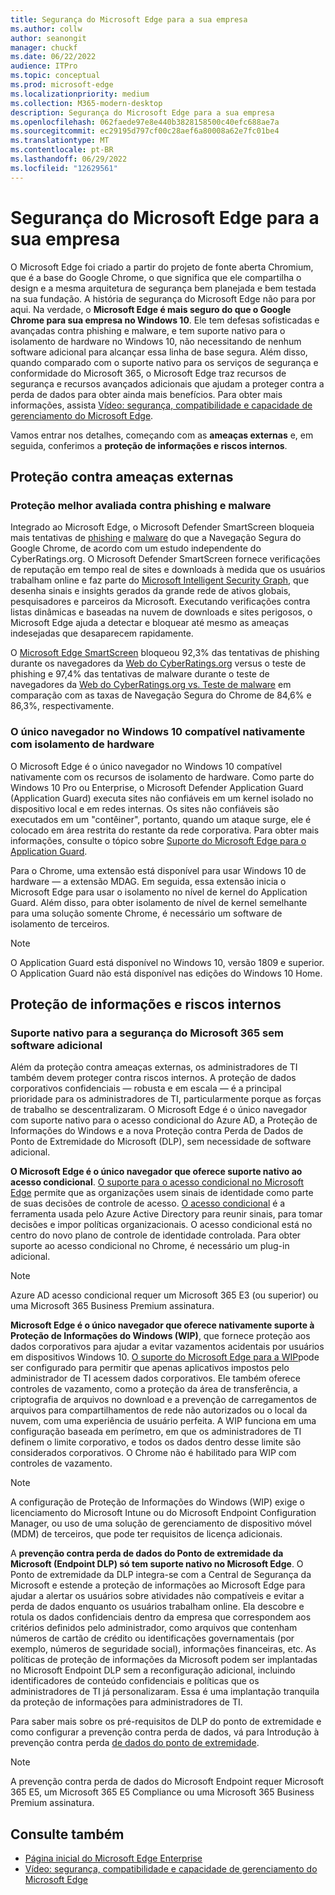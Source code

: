 ```yaml
---
title: Segurança do Microsoft Edge para a sua empresa
ms.author: collw
author: seanongit
manager: chuckf
ms.date: 06/22/2022
audience: ITPro
ms.topic: conceptual
ms.prod: microsoft-edge
ms.localizationpriority: medium
ms.collection: M365-modern-desktop
description: Segurança do Microsoft Edge para a sua empresa
ms.openlocfilehash: 062faede97e8e440b3828158500c40efc688ae7a
ms.sourcegitcommit: ec29195d797cf00c28aef6a80008a62e7fc01be4
ms.translationtype: MT
ms.contentlocale: pt-BR
ms.lasthandoff: 06/29/2022
ms.locfileid: "12629561"
---
```

# <a name="microsoft-edge-security-for-your-business"></a>Segurança do Microsoft Edge para a sua empresa

O Microsoft Edge foi criado a partir do projeto de fonte aberta Chromium, que é a base do Google Chrome, o que significa que ele compartilha o design e a mesma arquitetura de segurança bem planejada e bem testada na sua fundação. A história de segurança do Microsoft Edge não para por aqui. Na verdade, o **Microsoft Edge é mais seguro do que o Google Chrome para sua empresa no Windows 10**. Ele tem defesas sofisticadas e avançadas contra phishing e malware, e tem suporte nativo para o isolamento de hardware no Windows 10, não necessitando de nenhum software adicional para alcançar essa linha de base segura. Além disso, quando comparado com o suporte nativo para os serviços de segurança e conformidade do Microsoft 365, o Microsoft Edge traz recursos de segurança e recursos avançados adicionais que ajudam a proteger contra a perda de dados para obter ainda mais benefícios. Para obter mais informações, assista [Vídeo: segurança, compatibilidade e capacidade de gerenciamento do Microsoft Edge](microsoft-edge-video-security-compatibility-manageability.md).

Vamos entrar nos detalhes, começando com as **ameaças externas** e, em seguida, conferimos a **proteção de informações e riscos internos**.

## <a name="external-threat-protection"></a>Proteção contra ameaças externas

### <a name="highest-rated-protection-against-phishing-and-malware"></a>Proteção melhor avaliada contra phishing e malware

Integrado ao Microsoft Edge, o Microsoft Defender SmartScreen bloqueia mais tentativas de [phishing](https://aka.ms/EdgePhishingReport) e [malware](https://aka.ms/EdgeMalwareReport) do que a Navegação Segura do Google Chrome, de acordo com um estudo independente do CyberRatings.org. O Microsoft Defender SmartScreen fornece verificações de reputação em tempo real de sites e downloads à medida que os usuários trabalham online e faz parte do [Microsoft Intelligent Security Graph](https://www.microsoft.com/microsoft-365/windows/intelligent-security), que desenha sinais e insights gerados da grande rede de ativos globais, pesquisadores e parceiros da Microsoft. Executando verificações contra listas dinâmicas e baseadas na nuvem de downloads e sites perigosos, o Microsoft Edge ajuda a detectar e bloquear até mesmo as ameaças indesejadas que desaparecem rapidamente.  

O [Microsoft Edge SmartScreen](/windows/security/threat-protection/microsoft-defender-smartscreen/microsoft-defender-smartscreen-overview) bloqueou 92,3% das tentativas de phishing durante os navegadores da [Web do CyberRatings.org](https://aka.ms/EdgePhishingReport) versus o teste de phishing e 97,4% das tentativas de malware durante o teste de navegadores da [Web do CyberRatings.org vs. Teste de malware](https://aka.ms/EdgeMalwareReport) em comparação com as taxas de Navegação Segura do Chrome de 84,6% e 86,3%, respectivamente.

### <a name="the-only-browser-on-windows-10-that-natively-supports-hardware-isolation"></a>O único navegador no Windows 10 compatível nativamente com isolamento de hardware

O Microsoft Edge é o único navegador no Windows 10 compatível nativamente com os recursos de isolamento de hardware. Como parte do Windows 10 Pro ou Enterprise, o Microsoft Defender Application Guard (Application Guard) executa sites não confiáveis em um kernel isolado no dispositivo local e em redes internas. Os sites não confiáveis são executados em um "contêiner", portanto, quando um ataque surge, ele é colocado em área restrita do restante da rede corporativa. Para obter mais informações, consulte o tópico sobre [Suporte do Microsoft Edge para o Application Guard](./microsoft-edge-security-windows-defender-application-guard.md).

Para o Chrome, uma extensão está disponível para usar Windows 10 de hardware — a extensão MDAG. Em seguida, essa extensão inicia o Microsoft Edge para usar o isolamento no nível de kernel do Application Guard. Além disso, para obter isolamento de nível de kernel semelhante para uma solução somente Chrome, é necessário um software de isolamento de terceiros.

> [!NOTE]
> O Application Guard está disponível no Windows 10, versão 1809 e superior. O Application Guard não está disponível nas edições do Windows 10 Home.

## <a name="internal-risks-and-information-protection"></a>Proteção de informações e riscos internos

### <a name="native-support-for-microsoft-365-security-without-additional-software"></a>Suporte nativo para a segurança do Microsoft 365 sem software adicional

Além da proteção contra ameaças externas, os administradores de TI também devem proteger contra riscos internos. A proteção de dados corporativos confidenciais — robusta e em escala — é a principal prioridade para os administradores de TI, particularmente porque as forças de trabalho se descentralizaram. O Microsoft Edge é o único navegador com suporte nativo para o acesso condicional do Azure AD, a Proteção de Informações do Windows e a nova Proteção contra Perda de Dados de Ponto de Extremidade do Microsoft (DLP), sem necessidade de software adicional.

**O Microsoft Edge é o único navegador que oferece suporte nativo ao acesso condicional**. [O suporte para o acesso condicional no Microsoft Edge](ms-edge-security-conditional-access.md) permite que as organizações usem sinais de identidade como parte de suas decisões de controle de acesso. [O acesso condicional](/azure/active-directory/conditional-access/overview) é a ferramenta usada pelo Azure Active Directory para reunir sinais, para tomar decisões e impor políticas organizacionais. O acesso condicional está no centro do novo plano de controle de identidade controlada. Para obter suporte ao acesso condicional no Chrome, é necessário um plug-in adicional.

> [!NOTE]
> Azure AD acesso condicional requer um Microsoft 365 E3 (ou superior) ou uma Microsoft 365 Business Premium assinatura.

**Microsoft Edge é o único navegador que oferece nativamente suporte à Proteção de Informações do Windows (WIP)**, que fornece proteção aos dados corporativos para ajudar a evitar vazamentos acidentais por usuários em dispositivos Windows 10. [O suporte do Microsoft Edge para a WIP](./microsoft-edge-security-windows-information-protection.md)pode ser configurado para permitir que apenas aplicativos impostos pelo administrador de TI acessem dados corporativos. Ele também oferece controles de vazamento, como a proteção da área de transferência, a criptografia de arquivos no download e a prevenção de carregamentos de arquivos para compartilhamentos de rede não autorizados ou o local da nuvem, com uma experiência de usuário perfeita. A WIP funciona em uma configuração baseada em perímetro, em que os administradores de TI definem o limite corporativo, e todos os dados dentro desse limite são considerados corporativos. O Chrome não é habilitado para WIP com controles de vazamento.

> [!NOTE]
> A configuração de Proteção de Informações do Windows (WIP) exige o licenciamento do Microsoft Intune ou do Microsoft Endpoint Configuration Manager, ou uso de uma solução de gerenciamento de dispositivo móvel (MDM) de terceiros, que pode ter requisitos de licença adicionais.

A **prevenção contra perda de dados do Ponto de extremidade da Microsoft (Endpoint DLP) só tem suporte nativo no Microsoft Edge**. O Ponto de extremidade da DLP integra-se com a Central de Segurança da Microsoft e estende a proteção de informações ao Microsoft Edge para ajudar a alertar os usuários sobre atividades não compatíveis e evitar a perda de dados enquanto os usuários trabalham online. Ela descobre e rotula os dados confidenciais dentro da empresa que correspondem aos critérios definidos pelo administrador, como arquivos que contenham números de cartão de crédito ou identificações governamentais (por exemplo, números de seguridade social), informações financeiras, etc. As políticas de proteção de informações da Microsoft podem ser implantadas no Microsoft Endpoint DLP sem a reconfiguração adicional, incluindo identificadores de conteúdo confidenciais e políticas que os administradores de TI já personalizaram. Essa é uma implantação tranquila da proteção de informações para administradores de TI.

Para saber mais sobre os pré-requisitos de DLP do ponto de extremidade e como configurar a prevenção contra perda de dados, vá para Introdução à prevenção contra perda [de dados do ponto de extremidade](/microsoft-365/compliance/endpoint-dlp-getting-started?preserve-view=true&view=o365-worldwide).

> [!NOTE]
> A prevenção contra perda de dados do Microsoft Endpoint requer Microsoft 365 E5, um Microsoft 365 E5 Compliance ou uma Microsoft 365 Business Premium assinatura.

## <a name="see-also"></a>Consulte também

- [Página inicial do Microsoft Edge Enterprise](https://aka.ms/EdgeEnterprise)
- [Vídeo: segurança, compatibilidade e capacidade de gerenciamento do Microsoft Edge](microsoft-edge-video-security-compatibility-manageability.md)
